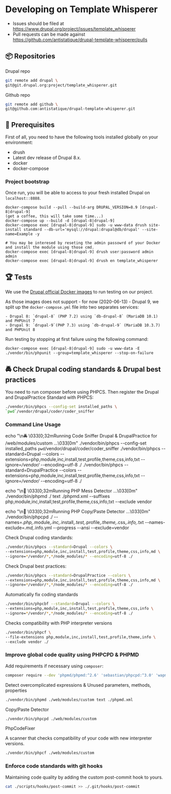 # Developing on Template Whisperer

* Issues should be filed at
https://www.drupal.org/project/issues/template_whisperer
* Pull requests can be made against
https://github.com/antistatique/drupal-template-whisperer/pulls

## 📦 Repositories

Drupal repo

  ```bash
  git remote add drupal \
  git@git.drupal.org:project/template_whisperer.git
  ```

Github repo

  ```bash
  git remote add github \
  git@github.com:antistatique/drupal-template-whisperer.git
  ```

## 🔧 Prerequisites

First of all, you need to have the following tools installed globally
on your environment:

  * drush
  * Latest dev release of Drupal 8.x.
  * docker
  * docker-compose
  
### Project bootstrap

Once run, you will be able to access to your fresh installed Drupal on `localhost::8888`.

    docker-compose build --pull --build-arg DRUPAL_VERSION=8.9 [drupal-8|drupal-9]
    (get a coffee, this will take some time...)
    docker-compose up --build -d [drupal-8|drupal-9]
    docker-compose exec [drupal-8|drupal-9] sudo -u www-data drush site-install standard --db-url='mysql://drupal:drupal@db/drupal' --site-name=Example -y
    
    # You may be interesed by reseting the admin passowrd of your Docker and install the module using those cmd.
    docker-compose exec [drupal-8|drupal-9] drush user:password admin admin
    docker-compose exec [drupal-8|drupal-9] drush en template_whisperer

## 🏆 Tests

We use the [Drupal official Docker images](https://hub.docker.com/_/drupal/) to run testing on our project.

As those images does not support - for now (2020-06-13) - Drupal 9, we split up the `docker-compose.yml` file into
two separates services:

    - Drupal 8: `drupal-8` (PHP 7.2) using `db-drupal-8` (MariaDB 10.1) and PHPUnit 7
    - Drupal 9: `drupal-9`(PHP 7.3) using `db-drupal-9` (MariaDB 10.3.7) and PHPUnit 8

Run testing by stopping at first failure using the following command:

    docker-compose exec [drupal-8|drupal-9] sudo -u www-data -E ./vendor/bin/phpunit --group=template_whisperer --stop-on-failure

## 🚔 Check Drupal coding standards & Drupal best practices

You need to run composer before using PHPCS. Then register the Drupal
and DrupalPractice Standard with PHPCS:

  ```bash
  ./vendor/bin/phpcs --config-set installed_paths \
  `pwd`/vendor/drupal/coder/coder_sniffer
  ```

### Command Line Usage

echo "\n🚔  \033[0;32mRunning Code Sniffer Drupal & DrupalPractice for /web/modules/custom ...\033[0m"
./vendor/bin/phpcs --config-set installed_paths `pwd`/vendor/drupal/coder/coder_sniffer
./vendor/bin/phpcs --standard=Drupal --colors --extensions=php,module,inc,install,test,profile,theme,css,info,txt --ignore=*/vendor/* --encoding=utf-8 ./
./vendor/bin/phpcs --standard=DrupalPractice --colors --extensions=php,module,inc,install,test,profile,theme,css,info,txt --ignore=*/vendor/* --encoding=utf-8 ./

echo "\n💩  \033[0;32mRunning PHP Mess Detector ...\033[0m"
./vendor/bin/phpmd ./ text ./phpmd.xml --suffixes php,module,inc,install,test,profile,theme,css,info,txt --exclude vendor

echo "\n🛂  \033[0;32mRunning PHP Copy/Paste Detector ...\033[0m"
./vendor/bin/phpcpd ./ --names=*.php,*.module,*.inc,*.install,*.test,*.profile,*.theme,*.css,*.info,*.txt --names-exclude=*.md,*.info.yml --progress --ansi --exclude=vendor

Check Drupal coding standards:

  ```bash
  ./vendor/bin/phpcs --standard=Drupal --colors \
  --extensions=php,module,inc,install,test,profile,theme,css,info,md \
  --ignore=*/vendor/*,*/node_modules/* --encoding=utf-8 ./
  ```

Check Drupal best practices:

  ```bash
  ./vendor/bin/phpcs --standard=DrupalPractice --colors \
  --extensions=php,module,inc,install,test,profile,theme,css,info,md \
  --ignore=*/vendor/*,*/node_modules/* --encoding=utf-8 ./
  ```

Automatically fix coding standards

  ```bash
  ./vendor/bin/phpcbf --standard=Drupal --colors \
  --extensions=php,module,inc,install,test,profile,theme,css,info \
  --ignore=*/vendor/*,*/node_modules/* --encoding=utf-8 ./
  ```

Checks compatibility with PHP interpreter versions

  ```bash
  ./vendor/bin/phpcf \
  --file-extensions php,module,inc,install,test,profile,theme,info \
  --exclude vendor ./
  ```

### Improve global code quality using PHPCPD & PHPMD

Add requirements if necessary using `composer`:

  ```bash
  composer require --dev 'phpmd/phpmd:^2.6' 'sebastian/phpcpd:^3.0' 'wapmorgan/php-code-fixer:^2.0'
  ```

Detect overcomplicated expressions & Unused parameters, methods, properties

  ```bash
  ./vendor/bin/phpmd ./web/modules/custom text ./phpmd.xml
  ```

Copy/Paste Detector

  ```bash
  ./vendor/bin/phpcpd ./web/modules/custom
  ```

PhpCodeFixer

  A scanner that checks compatibility of your code with new interpreter versions.

  ```bash
  ./vendor/bin/phpcf ./web/modules/custom
  ```

### Enforce code standards with git hooks

Maintaining code quality by adding the custom post-commit hook to yours.

  ```bash
  cat ./scripts/hooks/post-commit >> ./.git/hooks/post-commit
  ```
